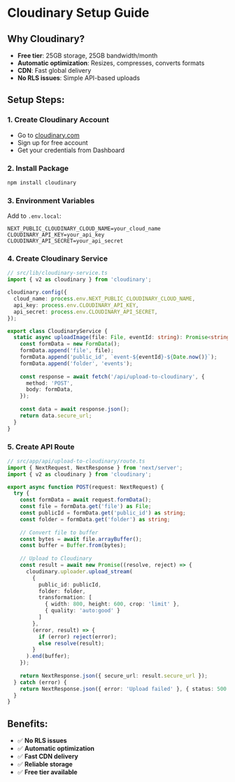 # Cloudinary Setup Guide

## Why Cloudinary?
- **Free tier**: 25GB storage, 25GB bandwidth/month
- **Automatic optimization**: Resizes, compresses, converts formats
- **CDN**: Fast global delivery
- **No RLS issues**: Simple API-based uploads

## Setup Steps:

### 1. Create Cloudinary Account
- Go to [cloudinary.com](https://cloudinary.com)
- Sign up for free account
- Get your credentials from Dashboard

### 2. Install Package
```bash
npm install cloudinary
```

### 3. Environment Variables
Add to `.env.local`:
```
NEXT_PUBLIC_CLOUDINARY_CLOUD_NAME=your_cloud_name
CLOUDINARY_API_KEY=your_api_key
CLOUDINARY_API_SECRET=your_api_secret
```

### 4. Create Cloudinary Service
```typescript
// src/lib/cloudinary-service.ts
import { v2 as cloudinary } from 'cloudinary';

cloudinary.config({
  cloud_name: process.env.NEXT_PUBLIC_CLOUDINARY_CLOUD_NAME,
  api_key: process.env.CLOUDINARY_API_KEY,
  api_secret: process.env.CLOUDINARY_API_SECRET,
});

export class CloudinaryService {
  static async uploadImage(file: File, eventId: string): Promise<string> {
    const formData = new FormData();
    formData.append('file', file);
    formData.append('public_id', `event-${eventId}-${Date.now()}`);
    formData.append('folder', 'events');
    
    const response = await fetch('/api/upload-to-cloudinary', {
      method: 'POST',
      body: formData,
    });
    
    const data = await response.json();
    return data.secure_url;
  }
}
```

### 5. Create API Route
```typescript
// src/app/api/upload-to-cloudinary/route.ts
import { NextRequest, NextResponse } from 'next/server';
import { v2 as cloudinary } from 'cloudinary';

export async function POST(request: NextRequest) {
  try {
    const formData = await request.formData();
    const file = formData.get('file') as File;
    const publicId = formData.get('public_id') as string;
    const folder = formData.get('folder') as string;
    
    // Convert file to buffer
    const bytes = await file.arrayBuffer();
    const buffer = Buffer.from(bytes);
    
    // Upload to Cloudinary
    const result = await new Promise((resolve, reject) => {
      cloudinary.uploader.upload_stream(
        {
          public_id: publicId,
          folder: folder,
          transformation: [
            { width: 800, height: 600, crop: 'limit' },
            { quality: 'auto:good' }
          ]
        },
        (error, result) => {
          if (error) reject(error);
          else resolve(result);
        }
      ).end(buffer);
    });
    
    return NextResponse.json({ secure_url: result.secure_url });
  } catch (error) {
    return NextResponse.json({ error: 'Upload failed' }, { status: 500 });
  }
}
```

## Benefits:
- ✅ **No RLS issues**
- ✅ **Automatic optimization**
- ✅ **Fast CDN delivery**
- ✅ **Reliable storage**
- ✅ **Free tier available**
